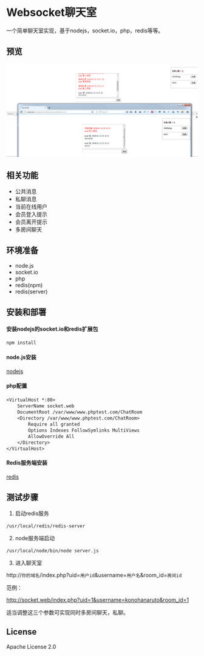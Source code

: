 # Websocket聊天室
一个简单聊天室实现，基于nodejs，socket.io，php，redis等等。

## 预览

![界面预览](screenshots/201801315.jpg "界面截图")

## 相关功能

- 公共消息
- 私聊消息
- 当前在线用户
- 会员登入提示
- 会员离开提示
- 多房间聊天

## 环境准备

- node.js
- socket.io
- php
- redis(npm)
- redis(server)

## 安装和部署

#### 安装nodejs的socket.io和redis扩展包

```
npm install
```

#### node.js安装

[nodejs](https://nodejs.org/en/download/)

#### php配置

```
<VirtualHost *:80>
    ServerName socket.web
    DocumentRoot /var/www/www.phptest.com/ChatRoom
    <Directory /var/www/www.phptest.com/ChatRoom>
        Require all granted
        Options Indexes FollowSymlinks MultiViews
        AllowOverride All
    </Directory>
</VirtualHost>
```

#### Redis服务端安装

[redis](https://redis.io/)

## 测试步骤

1. 启动redis服务

`/usr/local/redis/redis-server`

2. node服务端启动

`/usr/local/node/bin/node server.js`

3. 进入聊天室

http://`你的域名`/index.php?uid=`用户id`&username=`用户名`&room_id=`房间id`  

范例：  

http://socket.web/index.php?uid=1&username=konohanaruto&room_id=1

适当调整这三个参数可实现同时多房间聊天，私聊。

## License

Apache License 2.0









